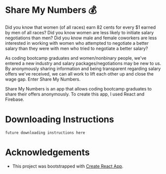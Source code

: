 # Share My Numbers :moneybag:

Did you know that women (of all races) earn 82 cents for every $1 earned by men of all races? Did you know women are less likely to initiate salary negotiations than men? Did you know male and female coworkers are less interested in working with women who attempted to negotiate a better salary than they were with men who tried to negotiate a better salary?

As coding bootcamp graduates and women/nonbinary people, we've entered a new industry and salary packages/negotiations may be new to us. By anonymously sharing information and being transparent regarding salary offers we've received, we can all work to lift each other up and close the wage gap. Enter Share My Numbers.

Share My Numbers is an app that allows coding bootcamp graduates to share their offers anonymously. To create this app, I used React and Firebase.

# Downloading Instructions

```
future downloading instructions here
```

# Acknowledgements

- This project was bootstrapped with [Create React App](https://github.com/facebook/create-react-app).

